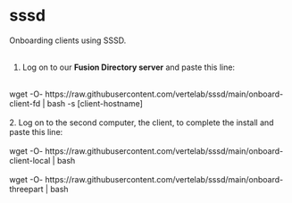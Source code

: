 # sssd
Onboarding clients using SSSD.
<br>
<br>
1. Log on to our <b>Fusion Directory server</b> and paste this line:<br>
<br>
wget -O- https://raw.githubusercontent.com/vertelab/sssd/main/onboard-client-fd | bash -s [client-hostname]
<br>
<br>
2. Log on to the second computer, the client, to complete the install and paste this line:<br>
<br>
wget -O- https://raw.githubusercontent.com/vertelab/sssd/main/onboard-client-local | bash
<br>
<br>
wget -O- https://raw.githubusercontent.com/vertelab/sssd/main/onboard-threepart | bash
<br>
<br>


